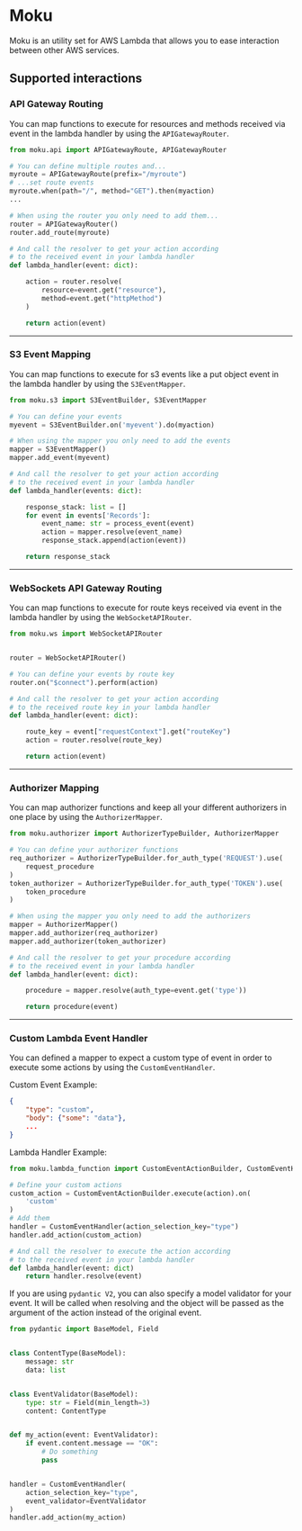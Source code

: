 # Moku
Moku is an utility set for AWS Lambda that allows you to ease interaction between other AWS services.

## Supported interactions

### API Gateway Routing

You can map functions to execute for resources and methods received via event in the lambda handler by using the `APIGatewayRouter`.

```python
from moku.api import APIGatewayRoute, APIGatewayRouter

# You can define multiple routes and...
myroute = APIGatewayRoute(prefix="/myroute")
# ...set route events
myroute.when(path="/", method="GET").then(myaction)
...

# When using the router you only need to add them...
router = APIGatewayRouter()
router.add_route(myroute)

# And call the resolver to get your action according
# to the received event in your lambda handler
def lambda_handler(event: dict):

    action = router.resolve(
        resource=event.get("resource"),
        method=event.get("httpMethod")
    )

    return action(event)
```
---
### S3 Event Mapping

You can map functions to execute for s3 events like a put object event in the lambda handler by using the `S3EventMapper`.

```python
from moku.s3 import S3EventBuilder, S3EventMapper

# You can define your events
myevent = S3EventBuilder.on('myevent').do(myaction)

# When using the mapper you only need to add the events
mapper = S3EventMapper()
mapper.add_event(myevent)

# And call the resolver to get your action according
# to the received event in your lambda handler
def lambda_handler(events: dict):

    response_stack: list = []
    for event in events['Records']:
        event_name: str = process_event(event)
        action = mapper.resolve(event_name)
        response_stack.append(action(event))

    return response_stack
```
---
### WebSockets API Gateway Routing

You can map functions to execute for route keys received via event in the lambda handler by using the `WebSocketAPIRouter`.

```python
from moku.ws import WebSocketAPIRouter


router = WebSocketAPIRouter()

# You can define your events by route key
router.on("$connect").perform(action)

# And call the resolver to get your action according
# to the received route key in your lambda handler
def lambda_handler(event: dict):

    route_key = event["requestContext"].get("routeKey")
    action = router.resolve(route_key)

    return action(event)
```
---
### Authorizer Mapping

You can map authorizer functions and keep all your different authorizers in one place by using the `AuthorizerMapper`.

```python
from moku.authorizer import AuthorizerTypeBuilder, AuthorizerMapper

# You can define your authorizer functions
req_authorizer = AuthorizerTypeBuilder.for_auth_type('REQUEST').use(
    request_procedure
)
token_authorizer = AuthorizerTypeBuilder.for_auth_type('TOKEN').use(
    token_procedure
)

# When using the mapper you only need to add the authorizers
mapper = AuthorizerMapper()
mapper.add_authorizer(req_authorizer)
mapper.add_authorizer(token_authorizer)

# And call the resolver to get your procedure according
# to the received event in your lambda handler
def lambda_handler(event: dict):

    procedure = mapper.resolve(auth_type=event.get('type'))

    return procedure(event)
```
---
### Custom Lambda Event Handler

You can defined a mapper to expect a custom type of event in order to execute some actions by using the `CustomEventHandler`.

Custom Event Example:
```json
{
    "type": "custom",
    "body": {"some": "data"},
    ...
}
```
Lambda Handler Example:
```python
from moku.lambda_function import CustomEventActionBuilder, CustomEventHandler

# Define your custom actions
custom_action = CustomEventActionBuilder.execute(action).on(
    'custom'
)
# Add them
handler = CustomEventHandler(action_selection_key="type")
handler.add_action(custom_action)

# And call the resolver to execute the action according
# to the received event in your lambda handler
def lambda_handler(event: dict)
    return handler.resolve(event)
```
If you are using `pydantic V2`, you can also specify a model validator for your event. It will be called when resolving and the object will be passed as the argument of the action instead of the original event.
```python
from pydantic import BaseModel, Field


class ContentType(BaseModel):
    message: str
    data: list


class EventValidator(BaseModel):
    type: str = Field(min_length=3)
    content: ContentType


def my_action(event: EventValidator):
    if event.content.message == "OK":
        # Do something
        pass


handler = CustomEventHandler(
    action_selection_key="type",
    event_validator=EventValidator
)
handler.add_action(my_action)
```